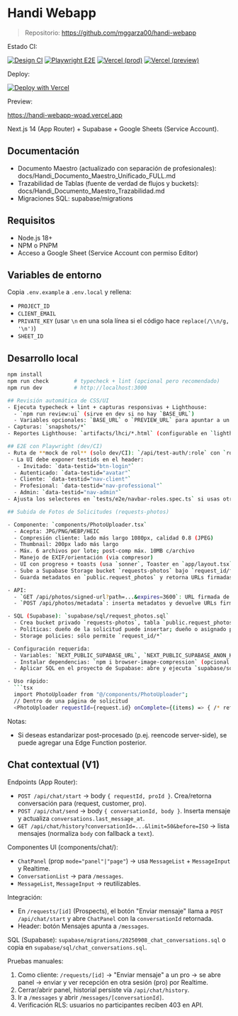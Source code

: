 # Handi Webapp

> Repositorio: https://github.com/mggarza00/handi-webapp

Estado CI:

[![Design CI](https://github.com/mggarza00/handi-webapp/actions/workflows/design-ci.yml/badge.svg)](https://github.com/mggarza00/handi-webapp/actions/workflows/design-ci.yml)
[![Playwright E2E](https://github.com/mggarza00/handi-webapp/actions/workflows/playwright.yml/badge.svg)](https://github.com/mggarza00/handi-webapp/actions/workflows/playwright.yml)
[![Vercel (prod)](https://img.shields.io/github/deployments/mggarza00/handi-webapp/production?label=vercel%20prod&logo=vercel)](https://github.com/mggarza00/handi-webapp/deployments)
[![Vercel (preview)](https://img.shields.io/github/deployments/mggarza00/handi-webapp/preview?label=vercel%20preview&logo=vercel)](https://github.com/mggarza00/handi-webapp/deployments)

Deploy:

[![Deploy with Vercel](https://vercel.com/button)](https://vercel.com/new/clone?repository-url=https://github.com/mggarza00/handi-webapp)

Preview:

https://handi-webapp-woad.vercel.app

Next.js 14 (App Router) + Supabase + Google Sheets (Service Account).

## Documentación

- Documento Maestro (actualizado con separación de profesionales): docs/Handi_Documento_Maestro_Unificado_FULL.md
- Trazabilidad de Tablas (fuente de verdad de flujos y buckets): docs/Handi_Documento_Maestro_Trazabilidad.md
- Migraciones SQL: supabase/migrations

## Requisitos

- Node.js 18+
- NPM o PNPM
- Acceso a Google Sheet (Service Account con permiso Editor)

## Variables de entorno

Copia `.env.example` a `.env.local` y rellena:

- `PROJECT_ID`
- `CLIENT_EMAIL`
- `PRIVATE_KEY` (usar `\n` en una sola línea si el código hace `replace(/\\n/g, '\n')`)
- `SHEET_ID`

## Desarrollo local

````bash
npm install
npm run check        # typecheck + lint (opcional pero recomendado)
npm run dev          # http://localhost:3000

## Revisión automática de CSS/UI
- Ejecuta typecheck + lint + capturas responsivas + Lighthouse:
  - `npm run review:ui` (sirve en dev si no hay `BASE_URL`)
  - Variables opcionales: `BASE_URL` o `PREVIEW_URL` para apuntar a un entorno ya levantado
- Capturas: `snapshots/*`
- Reportes Lighthouse: `artifacts/lhci/*.html` (configurable en `lighthouserc.cjs`)

## E2E con Playwright (dev/CI)
- Ruta de **mock de rol** (solo dev/CI): `/api/test-auth/:role` con `role` en `guest|client|professional|admin`.
 - La UI debe exponer testids en el header:
   - Invitado: `data-testid="btn-login"`
  - Autenticado: `data-testid="avatar"`
  - Cliente: `data-testid="nav-client"`
  - Profesional: `data-testid="nav-professional"`
  - Admin: `data-testid="nav-admin"`
- Ajusta los selectores en `tests/e2e/navbar-roles.spec.ts` si usas otros.

## Subida de Fotos de Solicitudes (requests-photos)

- Componente: `components/PhotoUploader.tsx`
  - Acepta: JPG/PNG/WEBP/HEIC
  - Compresión cliente: lado más largo 1080px, calidad 0.8 (JPEG)
  - Thumbnail: 200px lado más largo
  - Máx. 6 archivos por lote; post-comp máx. 10MB c/archivo
  - Manejo de EXIF/orientación (via compresor)
  - UI con progreso + toasts (usa `sonner`, Toaster en `app/layout.tsx`)
  - Sube a Supabase Storage bucket `requests-photos` bajo `request_id/filename`
  - Guarda metadatos en `public.request_photos` y retorna URLs firmadas (1h)

- API:
  - `GET /api/photos/signed-url?path=...&expires=3600`: URL firmada de Storage
  - `POST /api/photos/metadata`: inserta metadatos y devuelve URLs firmadas

- SQL (Supabase): `supabase/sql/request_photos.sql`
  - Crea bucket privado `requests-photos`, tabla `public.request_photos`, índices y RLS
  - Políticas: dueño de la solicitud puede insertar; dueño o asignado puede leer
  - Storage policies: sólo permite `request_id/*`

- Configuración requerida:
  - Variables: `NEXT_PUBLIC_SUPABASE_URL`, `NEXT_PUBLIC_SUPABASE_ANON_KEY`
  - Instalar dependencias: `npm i browser-image-compression` (opcional `npm i heic2any` para HEIC)
  - Aplicar SQL en el proyecto de Supabase: abre y ejecuta `supabase/sql/request_photos.sql`

- Uso rápido:
  ```tsx
  import PhotoUploader from "@/components/PhotoUploader";
  // Dentro de una página de solicitud
  <PhotoUploader requestId={request.id} onComplete={(items) => { /* refrescar vista */ }} />
````

Notas:

- Si deseas estandarizar post-procesado (p.ej. reencode server-side), se puede agregar una Edge Function posterior.
## Chat contextual (V1)

Endpoints (App Router):

- `POST /api/chat/start` → body `{ requestId, proId }`. Crea/retorna conversación para (request, customer, pro).
- `POST /api/chat/send` → body `{ conversationId, body }`. Inserta mensaje y actualiza `conversations.last_message_at`.
- `GET /api/chat/history?conversationId=...&limit=50&before=ISO` → lista mensajes (normaliza `body` con fallback a `text`).

Componentes UI (components/chat/):

- `ChatPanel` (prop `mode="panel"|"page"`) → usa `MessageList` + `MessageInput` y Realtime.
- `ConversationList` → para `/messages`.
- `MessageList`, `MessageInput` → reutilizables.

Integración:

- En `/requests/[id]` (Prospects), el botón "Enviar mensaje" llama a `POST /api/chat/start` y abre `ChatPanel` con la `conversationId` retornada.
- Header: botón Mensajes apunta a `/messages`.

SQL (Supabase): `supabase/migrations/20250908_chat_conversations.sql` o copia en `supabase/sql/chat_conversations.sql`.

Pruebas manuales:

1. Como cliente: `/requests/[id]` → "Enviar mensaje" a un pro → se abre panel → enviar y ver recepción en otra sesión (pro) por Realtime.
2. Cerrar/abrir panel, historial persiste vía `/api/chat/history`.
3. Ir a `/messages` y abrir `/messages/[conversationId]`.
4. Verificación RLS: usuarios no participantes reciben 403 en API.
